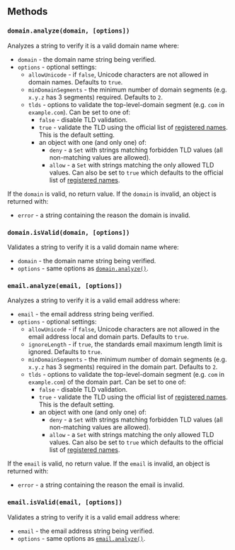 ## Methods

### `domain.analyze(domain, [options])`

Analyzes a string to verify it is a valid domain name where:
- `domain` - the domain name string being verified.
- `options` - optional settings:
    - `allowUnicode` - if `false`, Unicode characters are not allowed in domain names. Defaults to `true`.
    - `minDomainSegments` - the minimum number of domain segments (e.g. `x.y.z` has 3 segments) required. Defaults to `2`.
    - `tlds` - options to validate the top-level-domain segment (e.g. `com` in `example.com`). Can be set to one of:
        - `false` - disable TLD validation.
        - `true` - validate the TLD using the official list of [registered names](http://data.iana.org/TLD/tlds-alpha-by-domain.txt). This is the default setting.
        - an object with one (and only one) of:
            - `deny` - a `Set` with strings matching forbidden TLD values (all non-matching values are allowed).
            - `allow` - a `Set` with strings matching the only allowed TLD values. Can also be set to `true` which defaults to the official list of [registered names](http://data.iana.org/TLD/tlds-alpha-by-domain.txt).

If the `domain` is valid, no return value. If the `domain` is invalid, an object is returned with:
- `error` - a string containing the reason the domain is invalid.

### `domain.isValid(domain, [options])`

Validates a string to verify it is a valid domain name where:
- `domain` - the domain name string being verified.
- `options` - same options as [`domain.analyze()`](#domainanalyzedomain-options).

### `email.analyze(email, [options])`

Analyzes a string to verify it is a valid email address where:
- `email` - the email address string being verified.
- `options` - optional settings:
    - `allowUnicode` - if `false`, Unicode characters are not allowed in the email address local and domain parts. Defaults to `true`.
    - `ignoreLength` - if `true`, the standards email maximum length limit is ignored. Defaults to `true`.
    - `minDomainSegments` - the minimum number of domain segments (e.g. `x.y.z` has 3 segments) required in the domain part. Defaults to `2`.
    - `tlds` - options to validate the top-level-domain segment (e.g. `com` in `example.com`) of the domain part. Can be set to one of:
        - `false` - disable TLD validation.
        - `true` - validate the TLD using the official list of [registered names](http://data.iana.org/TLD/tlds-alpha-by-domain.txt). This is the default setting.
        - an object with one (and only one) of:
            - `deny` - a `Set` with strings matching forbidden TLD values (all non-matching values are allowed).
            - `allow` - a `Set` with strings matching the only allowed TLD values. Can also be set to `true` which defaults to the official list of [registered names](http://data.iana.org/TLD/tlds-alpha-by-domain.txt).

If the `email` is valid, no return value. If the `email` is invalid, an object is returned with:
- `error` - a string containing the reason the email is invalid.


### `email.isValid(email, [options])`

Validates a string to verify it is a valid email address where:
- `email` - the email address string being verified.
- `options` - same options as [`email.analyze()`](#emailanalyzeemail-options).
